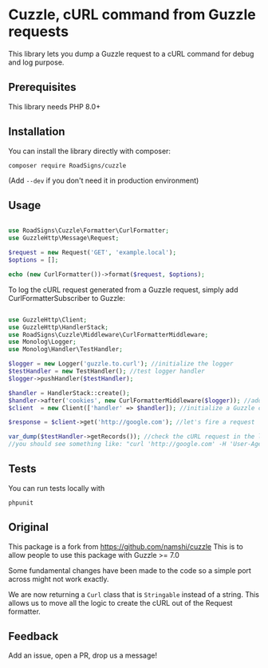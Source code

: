 # Cuzzle, cURL command from Guzzle requests

This library lets you dump a Guzzle request to a cURL command for debug and log purpose.

## Prerequisites

This library needs PHP 8.0+

## Installation

You can install the library directly with composer:

```
composer require RoadSigns/cuzzle
```

(Add `--dev` if you don't need it in production environment)

## Usage

```php

use RoadSigns\Cuzzle\Formatter\CurlFormatter;
use GuzzleHttp\Message\Request;

$request = new Request('GET', 'example.local');
$options = [];

echo (new CurlFormatter())->format($request, $options);

```

To log the cURL request generated from a Guzzle request, simply add CurlFormatterSubscriber to Guzzle:

```php

use GuzzleHttp\Client;
use GuzzleHttp\HandlerStack;
use RoadSigns\Cuzzle\Middleware\CurlFormatterMiddleware;
use Monolog\Logger;
use Monolog\Handler\TestHandler;

$logger = new Logger('guzzle.to.curl'); //initialize the logger
$testHandler = new TestHandler(); //test logger handler
$logger->pushHandler($testHandler);

$handler = HandlerStack::create();
$handler->after('cookies', new CurlFormatterMiddleware($logger)); //add the cURL formatter middleware
$client  = new Client(['handler' => $handler]); //initialize a Guzzle client

$response = $client->get('http://google.com'); //let's fire a request

var_dump($testHandler->getRecords()); //check the cURL request in the logs,
//you should see something like: "curl 'http://google.com' -H 'User-Agent: Guzzle/4.2.1 curl/7.37.1 PHP/5.5.16"

```

## Tests

You can run tests locally with

```
phpunit
```

## Original

This package is a fork from https://github.com/namshi/cuzzle
This is to allow people to use this package with Guzzle >= 7.0

Some fundamental changes have been made to the code so a simple port across might not work exactly.

We are now returning a `Curl` class that is `Stringable` instead of a string.
This allows us to move all the logic to create the cURL out of the Request formatter.

## Feedback

Add an issue, open a PR, drop us a message!